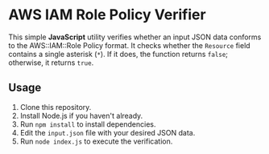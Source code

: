 # AWS IAM Role Policy Verifier

This simple **JavaScript** utility verifies whether an input JSON data conforms to the AWS::IAM::Role Policy format. It checks whether the `Resource` field contains a single asterisk (`*`). If it does, the function returns `false`; otherwise, it returns `true`.

## Usage

1. Clone this repository.
2. Install Node.js if you haven't already.
3. Run `npm install` to install dependencies.
4. Edit the `input.json` file with your desired JSON data.
5. Run `node index.js` to execute the verification.

